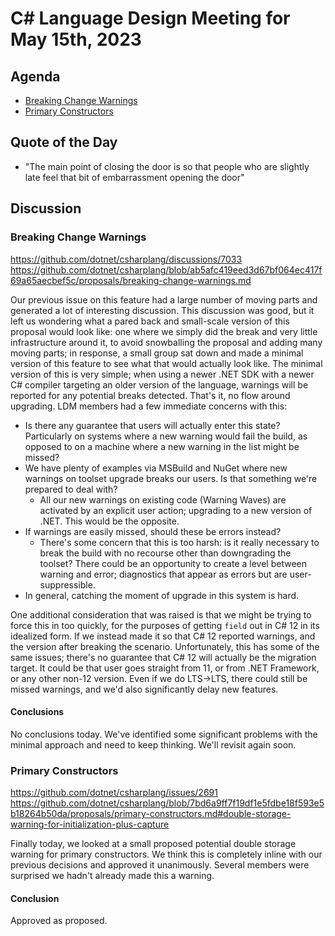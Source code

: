 # C# Language Design Meeting for May 15th, 2023

## Agenda

- [Breaking Change Warnings](#breaking-change-warnings)
- [Primary Constructors](#primary-constructors)

## Quote of the Day

- "The main point of closing the door is so that people who are slightly late feel that bit of embarrassment opening the door"

## Discussion

### Breaking Change Warnings

https://github.com/dotnet/csharplang/discussions/7033  
https://github.com/dotnet/csharplang/blob/ab5afc419eed3d67bf064ec417f69a65aecbef5c/proposals/breaking-change-warnings.md

Our previous issue on this feature had a large number of moving parts and generated a lot of interesting discussion. This discussion was good, but
it left us wondering what a pared back and small-scale version of this proposal would look like: one where we simply did the break and very little
infrastructure around it, to avoid snowballing the proposal and adding many moving parts; in response, a small group sat down and made a minimal
version of this feature to see what that would actually look like. The minimal version of this is very simple; when using a newer .NET SDK with a
newer C# compiler targeting an older version of the language, warnings will be reported for any potential breaks detected. That's it, no flow
around upgrading. LDM members had a few immediate concerns with this:

* Is there any guarantee that users will actually enter this state? Particularly on systems where a new warning would fail the build, as opposed
  to on a machine where a new warning in the list might be missed?
* We have plenty of examples via MSBuild and NuGet where new warnings on toolset upgrade breaks our users. Is that something we're prepared to deal
  with?
    * All our new warnings on existing code (Warning Waves) are activated by an explicit user action; upgrading to a new version of .NET. This
      would be the opposite.
* If warnings are easily missed, should these be errors instead?
    * There's some concern that this is too harsh: is it really necessary to break the build with no recourse other than downgrading the toolset?
      There could be an opportunity to create a level between warning and error; diagnostics that appear as errors but are user-suppressible.
* In general, catching the moment of upgrade in this system is hard.

One additional consideration that was raised is that we might be trying to force this in too quickly, for the purposes of getting `field` out in C#
12 in its idealized form. If we instead made it so that C# 12 reported warnings, and the version after breaking the scenario. Unfortunately, this
has some of the same issues; there's no guarantee that C# 12 will actually be the migration target. It could be that user goes straight from 11, or
from .NET Framework, or any other non-12 version. Even if we do LTS->LTS, there could still be missed warnings, and we'd also significantly delay
new features.

#### Conclusions

No conclusions today. We've identified some significant problems with the minimal approach and need to keep thinking. We'll revisit again soon.

### Primary Constructors

https://github.com/dotnet/csharplang/issues/2691  
https://github.com/dotnet/csharplang/blob/7bd6a9ff7f19df1e5fdbe18f593e5b18264b50da/proposals/primary-constructors.md#double-storage-warning-for-initialization-plus-capture

Finally today, we looked at a small proposed potential double storage warning for primary constructors. We think this is completely inline with
our previous decisions and approved it unanimously. Several members were surprised we hadn't already made this a warning.

#### Conclusion

Approved as proposed.
